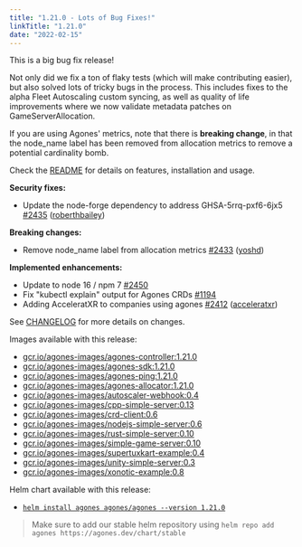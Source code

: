 ```yaml
---
title: "1.21.0 - Lots of Bug Fixes!"
linkTitle: "1.21.0"
date: "2022-02-15"
---
```

This is a big bug fix release!

Not only did we fix a ton of flaky tests (which will make contributing easier), but also solved lots of tricky bugs in the process. This includes fixes to the alpha Fleet Autoscaling custom syncing, as well as quality of life improvements where we now validate metadata patches on GameServerAllocation.

If you are using Agones' metrics, note that there is **breaking change**, in that the node_name label has been removed from allocation metrics to remove a potential cardinality bomb.

Check the <a href="https://github.com/googleforgames/agones/tree/release-1.21.0-rc" >README</a> for details on features, installation and usage.

**Security fixes:**

- Update the node-forge dependency to address GHSA-5rrq-pxf6-6jx5 [\#2435](https://github.com/googleforgames/agones/pull/2435) ([roberthbailey](https://github.com/roberthbailey))

**Breaking changes:**

- Remove node\_name label from allocation metrics [\#2433](https://github.com/googleforgames/agones/pull/2433) ([yoshd](https://github.com/yoshd))

**Implemented enhancements:**

- Update to node 16 / npm 7 [\#2450](https://github.com/googleforgames/agones/issues/2450)
- Fix "kubectl explain" output for Agones CRDs [\#1194](https://github.com/googleforgames/agones/issues/1194)
- Adding AcceleratXR to companies using agones [\#2412](https://github.com/googleforgames/agones/pull/2412) ([acceleratxr](https://github.com/acceleratxr))

See <a href="https://github.com/googleforgames/agones/blob/release-1.21.0/CHANGELOG.md" >CHANGELOG</a> for more details on changes.

Images available with this release:

- [gcr.io/agones-images/agones-controller:1.21.0](https://gcr.io/agones-images/agones-controller:1.21.0)
- [gcr.io/agones-images/agones-sdk:1.21.0](https://gcr.io/agones-images/agones-sdk:1.21.0)
- [gcr.io/agones-images/agones-ping:1.21.0](https://gcr.io/agones-images/agones-ping:1.21.0)
- [gcr.io/agones-images/agones-allocator:1.21.0](https://gcr.io/agones-images/agones-allocator:1.21.0)
- [gcr.io/agones-images/autoscaler-webhook:0.4](https://gcr.io/agones-images/autoscaler-webhook:0.4)
- [gcr.io/agones-images/cpp-simple-server:0.13](https://gcr.io/agones-images/cpp-simple-server:0.13)
- [gcr.io/agones-images/crd-client:0.6](https://gcr.io/agones-images/crd-client:0.6)
- [gcr.io/agones-images/nodejs-simple-server:0.6](https://gcr.io/agones-images/nodejs-simple-server:0.6)
- [gcr.io/agones-images/rust-simple-server:0.10](https://gcr.io/agones-images/rust-simple-server:0.10)
- [gcr.io/agones-images/simple-game-server:0.10](https://gcr.io/agones-images/simple-game-server:0.10)
- [gcr.io/agones-images/supertuxkart-example:0.4](https://gcr.io/agones-images/supertuxkart-example:0.4)
- [gcr.io/agones-images/unity-simple-server:0.3](https://gcr.io/agones-images/unity-simple-server:0.3)
- [gcr.io/agones-images/xonotic-example:0.8](https://gcr.io/agones-images/xonotic-example:0.8)

Helm chart available with this release:

- <a href="https://agones.dev/chart/stable/agones-1.21.0.tgz" >
  <code>helm install agones agones/agones --version 1.21.0</code></a>

> Make sure to add our stable helm repository using `helm repo add agones https://agones.dev/chart/stable`
